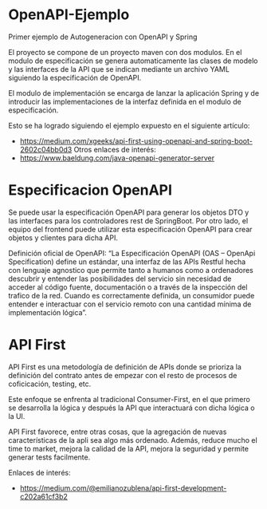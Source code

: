 # OpenAPI-Ejemplo
 Primer ejemplo de Autogeneracion con OpenAPI y Spring

El proyecto se compone de un proyecto maven con dos modulos. En el modulo de especificación se genera automaticamente las clases de modelo y las interfaces de la API que se indican mediante un archivo YAML siguiendo la especificación de OpenAPI.

El modulo de implementación se encarga de lanzar la aplicación Spring y de introducir las implementaciones de la interfaz definida en el modulo de especificación.

Esto se ha logrado siguiendo el ejemplo expuesto en el siguiente artículo: 
 - https://medium.com/xgeeks/api-first-using-openapi-and-spring-boot-2602c04bb0d3
Otros enlaces de interés:
 - https://www.baeldung.com/java-openapi-generator-server
 
 
# Especificacion OpenAPI

Se puede usar la especificación OpenAPI para generar los objetos DTO y las interfaces para los controladores rest de SpringBoot. Por otro lado, el equipo del frontend puede utilizar esta especificación OpenAPI para crear objetos y clientes para dicha API.

Definición oficial de OpenAPI:
“La Especificación OpenAPI (OAS – OpenApi Specification) define un estándar, una interfaz de las APIs Restful hecha con lenguaje agnostico que permite tanto a humanos como a ordenadores descubrir y entender las posibilidades del servicio sin necesidad de acceder al código fuente, documentación o a través de la inspección del trafico de la red. Cuando es correctamente definida, un consumidor puede entender e interactuar con el servicio remoto con una cantidad mínima de implementación lógica”.



# API First

API First es una metodología de definición de APIs donde se prioriza la definición del contrato antes de empezar con el resto de procesos de coficicación, testing, etc.

Este enfoque se enfrenta al tradicional Consumer-First, en el que primero se desarrolla la lógica y después la API que interactuará con dicha lógica o la UI.

API First favorece, entre otras cosas, que la agregación de nuevas características de la apli sea algo más ordenado. Además, reduce mucho el time to market, mejora la calidad de la API, mejora la seguridad y permite generar tests facilmente.


Enlaces de interés:
 - https://medium.com/@emilianozublena/api-first-development-c202a61cf3b2

